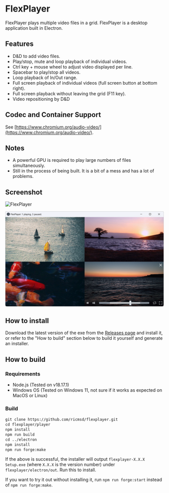 # FlexPlayer
FlexPlayer plays multiple video files in a grid. FlexPlayer is a desktop application built in Electron.

## Features
- D&D to add video files.
- Play/stop, mute and loop playback of individual videos.
- Ctrl key + mouse wheel to adjust video displayed per line.
- Spacebar to play/stop all videos.
- Loop playback of In/Out range.
- Full screen playback of individual videos (full screen button at bottom right).
- Full screen playback without leaving the grid (F11 key).
- Video repositioning by D&D

## Codec and Container Support
See [https://www.chromium.org/audio-video/](https://www.chromium.org/audio-video/).

## Notes
- A powerful GPU is required to play large numbers of files simultaneously.
- Still in the process of being built. It is a bit of a mess and has a lot of problems.

## Screenshot
![FlexPlayer](https://raw.githubusercontent.com/ricmsd/flexplayer/main/docs/screenshot.png)

![FlexPlayer](https://raw.githubusercontent.com/ricmsd/flexplayer/main/docs/screenshot-4.png)

## How to install
Download the latest version of the exe from the [Releases page](https://github.com/ricmsd/flexplayer/releases) and install it, or refer to the "How to build" section below to build it yourself and generate an installer.

## How to build
### Requirements
- Node.js (Tested on v18.17.1)
- Windows OS (Tested on Windows 11, not sure if it works as expected on MacOS or Linux)

### Build
    git clone https://github.com/ricmsd/flexplayer.git
    cd flexplayer/player
    npm install
    npm run build
    cd ../electron
    npm install
    npm run forge:make

If the above is successful, the installer will output `flexplayer-X.X.X Setup.exe` (where `X.X.X` is the version number) under `flexplayer/electron/out`. Run this to install.

If you want to try it out without installing it, run `npm run forge:start` instead of `npm run forge:make`.
